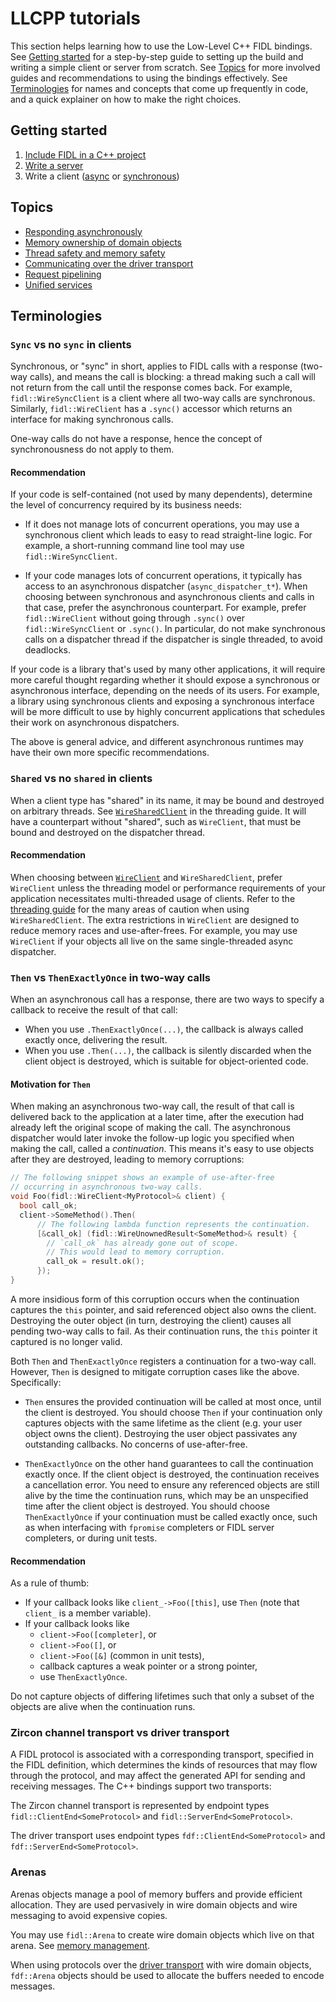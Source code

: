 # LLCPP tutorials

This section helps learning how to use the Low-Level C++ FIDL bindings. See
[Getting started](#getting-started) for a step-by-step guide to setting up the
build and writing a simple client or server from scratch. See [Topics](#topics)
for more involved guides and recommendations to using the bindings effectively.
See [Terminologies](#terminologies) for names and concepts that come up
frequently in code, and a quick explainer on how to make the right choices.

## Getting started

1. [Include FIDL in a C++ project][using-fidl]
2. [Write a server][server]
3. Write a client ([async][async] or [synchronous][sync])

## Topics

* [Responding asynchronously][async-completers]
* [Memory ownership of domain objects][memory-ownership]
* [Thread safety and memory safety][threading]
* [Communicating over the driver transport][driver-transport]
* [Request pipelining][pipelining]
* [Unified services][services]

## Terminologies

### `Sync` vs no `sync` in clients

Synchronous, or "sync" in short, applies to FIDL calls with a response (two-way
calls), and means the call is blocking: a thread making such a call will not
return from the call until the response comes back. For example,
`fidl::WireSyncClient` is a client where all two-way calls are synchronous.
Similarly, `fidl::WireClient` has a `.sync()` accessor which returns an
interface for making synchronous calls.

One-way calls do not have a response, hence the concept of synchronousness do
not apply to them.

#### Recommendation

If your code is self-contained (not used by many dependents), determine the
level of concurrency required by its business needs:

* If it does not manage lots of concurrent operations, you may use a synchronous
  client which leads to easy to read straight-line logic. For example, a
  short-running command line tool may use `fidl::WireSyncClient`.

* If your code manages lots of concurrent operations, it typically has access to
  an asynchronous dispatcher (`async_dispatcher_t*`). When choosing between
  synchronous and asynchronous clients and calls in that case, prefer the
  asynchronous counterpart. For example, prefer `fidl::WireClient` without going
  through `.sync()` over `fidl::WireSyncClient` or `.sync()`. In particular, do
  not make synchronous calls on a dispatcher thread if the dispatcher is single
  threaded, to avoid deadlocks.

If your code is a library that's used by many other applications, it will
require more careful thought regarding whether it should expose a synchronous
or asynchronous interface, depending on the needs of its users. For example, a
library using synchronous clients and exposing a synchronous interface will be
more difficult to use by highly concurrent applications that schedules their work
on asynchronous dispatchers.

The above is general advice, and different asynchronous runtimes may have their
own more specific recommendations.

### `Shared` vs no `shared` in clients

When a client type has "shared" in its name, it may be bound and destroyed on
arbitrary threads. See [`WireSharedClient`][wire-shared-client] in the threading
guide. It will have a counterpart without "shared", such as `WireClient`, that
must be bound and destroyed on the dispatcher thread.

#### Recommendation

When choosing between [`WireClient`][wire-client] and `WireSharedClient`, prefer
`WireClient` unless the threading model or performance requirements of your
application necessitates multi-threaded usage of clients. Refer to the
[threading guide][threading] for the many areas of caution when using
`WireSharedClient`. The extra restrictions in `WireClient` are designed to
reduce memory races and use-after-frees. For example, you may use `WireClient`
if your objects all live on the same single-threaded async dispatcher.

### `Then` vs `ThenExactlyOnce` in two-way calls

When an asynchronous call has a response, there are two ways to specify a
callback to receive the result of that call:

* When you use `.ThenExactlyOnce(...)`, the callback is always called exactly
  once, delivering the result.
* When you use `.Then(...)`, the callback is silently discarded when the client
  object is destroyed, which is suitable for object-oriented code.

#### Motivation for `Then`

When making an asynchronous two-way call, the result of that call is delivered
back to the application at a later time, after the execution had already left
the original scope of making the call. The asynchronous dispatcher would later
invoke the follow-up logic you specified when making the call, called a
_continuation_. This means it's easy to use objects after they are destroyed,
leading to memory corruptions:

```c++
// The following snippet shows an example of use-after-free
// occurring in asynchronous two-way calls.
void Foo(fidl::WireClient<MyProtocol>& client) {
  bool call_ok;
  client->SomeMethod().Then(
      // The following lambda function represents the continuation.
      [&call_ok] (fidl::WireUnownedResult<SomeMethod>& result) {
        // `call_ok` has already gone out of scope.
        // This would lead to memory corruption.
        call_ok = result.ok();
      });
}
```

A more insidious form of this corruption occurs when the continuation captures
the `this` pointer, and said referenced object also owns the client. Destroying
the outer object (in turn, destroying the client) causes all pending two-way
calls to fail. As their continuation runs, the `this` pointer it captured is no
longer valid.

Both `Then` and `ThenExactlyOnce` registers a continuation for a two-way call.
However, `Then` is designed to mitigate corruption cases like the above.
Specifically:

* `Then` ensures the provided continuation will be called at most once, until
  the client is destroyed. You should choose `Then` if your continuation only
  captures objects with the same lifetime as the client (e.g. your user object
  owns the client). Destroying the user object passivates any outstanding
  callbacks. No concerns of use-after-free.

* `ThenExactlyOnce` on the other hand guarantees to call the continuation
  exactly once. If the client object is destroyed, the continuation receives a
  cancellation error. You need to ensure any referenced objects are still alive
  by the time the continuation runs, which may be an unspecified time after the
  client object is destroyed. You should choose `ThenExactlyOnce` if your
  continuation must be called exactly once, such as when interfacing with
  `fpromise` completers or FIDL server completers, or during unit tests.

#### Recommendation

As a rule of thumb:

* If your callback looks like `client_->Foo([this]`, use `Then` (note that
  `client_` is a member variable).
* If your callback looks like
    * `client->Foo([completer]`, or
    * `client->Foo([]`, or
    * `client->Foo([&]` (common in unit tests),
    * callback captures a weak pointer or a strong pointer,
    * use `ThenExactlyOnce`.

Do not capture objects of differing lifetimes such that only a subset of the
objects are alive when the continuation runs.

### Zircon channel transport vs driver transport

A FIDL protocol is associated with a corresponding transport, specified in the
FIDL definition, which determines the kinds of resources that may flow through
the protocol, and may affect the generated API for sending and receiving
messages. The C++ bindings support two transports:

The Zircon channel transport is represented by endpoint types
`fidl::ClientEnd<SomeProtocol>` and `fidl::ServerEnd<SomeProtocol>`.

The driver transport uses endpoint types `fdf::ClientEnd<SomeProtocol>` and
`fdf::ServerEnd<SomeProtocol>`.

### Arenas

Arenas objects manage a pool of memory buffers and provide efficient allocation.
They are used pervasively in wire domain objects and wire messaging to avoid
expensive copies.

You may use `fidl::Arena` to create wire domain objects which live on that arena.
See [memory management][memory-ownership].

When using protocols over the [driver transport][driver-transport] with wire
domain objects, `fdf::Arena` objects should be used to allocate the buffers
needed to encode messages.


<!-- xrefs -->
[using-fidl]: basics/using-fidl.md
[server]: basics/server.md
[async]: basics/client.md
[sync]: basics/sync-client.md
[pipelining]: topics/request-pipelining.md
[services]: topics/services.md
[async-completers]: topics/async-completer.md
[memory-ownership]: topics/memory-ownership.md
[threading]: topics/threading.md
[driver-transport]: topics/driver-transport.md
[wire-client]: topics/threading.md#wireclient
[wire-shared-client]: topics/threading.md#wiresharedclient

